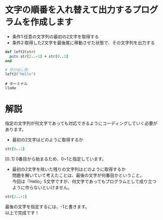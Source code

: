 # 文字の順番を入れ替えて出力するプログラムを作成します

- 条件1:任意の文字列の最初の2文字を取得する
- 条件2:取得した2文字を最後尾に移動させた状態で、その文字列を出力する

```ruby
def left2(str)
  puts str[2..-1] + str[0..1]
end

# 呼び出し例
left2("Hello")
```

```
# ターミナル
lloHe
```

# 解説
指定の文字列が何文字であっても対応できるようにコーディングしていく必要があります。

- 最初の2文字はどのように取得するか
```ruby
str[0..1]
```
[0..1]
0番目から始まるため、0~1と指定しています。

- 最初の2文字を除いた残りの文字列はどのように取得するか<br>
問題を解いていて考えたことは、最後の文字が何番目かということ。<br>
今回は「Hello」5文字ですが、何文字であってもプログラムとして成り立つように作らないといけません。<br>
```ruby
str[2..-1]
```

最後の文字を指定するには、-1と書きます。<br>
以上で完成です！<br>
